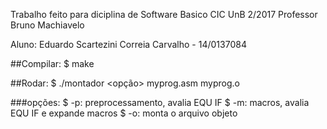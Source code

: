 Trabalho feito para diciplina de Software Basico CIC UnB 2/2017
Professor Bruno Machiavelo

Aluno: Eduardo Scartezini Correia Carvalho - 14/0137084


##Compilar:
	$ make 

##Rodar:
	$ ./montador <opção> myprog.asm myprog.o

###opções:
	$ -p: preprocessamento, avalia EQU IF
	$ -m: macros, avalia EQU IF e expande macros
	$ -o: monta o arquivo objeto
